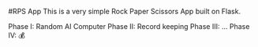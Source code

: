 #RPS App
This is a very simple Rock Paper Scissors App built on Flask. 

Phase I: Random AI Computer
Phase II: Record keeping
Phase III: ... 
Phase IV: 💰

